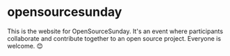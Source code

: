 # opensourcesunday
This is the website for OpenSourceSunday. It's an event where participants collaborate and contribute together to an open source project. Everyone is welcome. 😊
